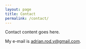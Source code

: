 ```yaml
---
layout: page
title: Contact
permalink: /contact/
---
```


Contact content goes here.

My e-mail is [adrian.rod.v@gmail.com](mailto:adrian.rod.v@gmail.com).
